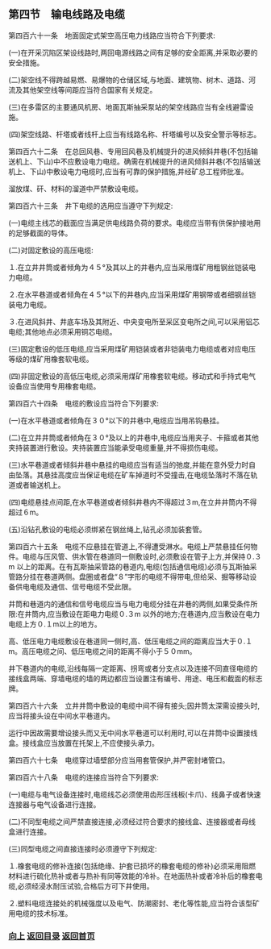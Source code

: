 ## 第四节　输电线路及电缆

第四百六十一条　地面固定式架空高压电力线路应当符合下列要求:

(一)在开采沉陷区架设线路时,两回电源线路之间有足够的安全距离,并采取必要的安全措施。

(二)架空线不得跨越易燃、易爆物的仓储区域,与地面、建筑物、树木、道路、河流及其他架空线等间距应当符合国家有关规定。

(三)在多雷区的主要通风机房、地面瓦斯抽采泵站的架空线路应当有全线避雷设施。

(四)架空线路、杆塔或者线杆上应当有线路名称、杆塔编号以及安全警示等标志。

第四百六十二条　在总回风巷、专用回风巷及机械提升的进风倾斜井巷(不包括输送机上、下山)中不应敷设电力电缆。确需在机械提升的进风倾斜井巷(不包括输送机上、下山)中敷设电力电缆时,应当有可靠的保护措施,并经矿总工程师批准。

溜放煤、矸、材料的溜道中严禁敷设电缆。

第四百六十三条　井下电缆的选用应当遵守下列规定:

(一)电缆主线芯的截面应当满足供电线路负荷的要求。电缆应当带有供保护接地用的足够截面的导体。

(二)对固定敷设的高压电缆:

１.在立井井筒或者倾角为４５°及其以上的井巷内,应当采用煤矿用粗钢丝铠装电力电缆。

２.在水平巷道或者倾角在４５°以下的井巷内,应当采用煤矿用钢带或者细钢丝铠装电力电缆。

３.在进风斜井、井底车场及其附近、中央变电所至采区变电所之间,可以采用铝芯电缆;其他地点必须采用铜芯电缆。

(三)固定敷设的低压电缆,应当采用煤矿用铠装或者非铠装电力电缆或者对应电压等级的煤矿用橡套软电缆。

(四)非固定敷设的高低压电缆,必须采用煤矿用橡套软电缆。移动式和手持式电气设备应当使用专用橡套电缆。

第四百六十四条　电缆的敷设应当符合下列要求:

(一)在水平巷道或者倾角在３０°以下的井巷中,电缆应当用吊钩悬挂。

(二)在立井井筒或者倾角在３０°及以上的井巷中,电缆应当用夹子、卡箍或者其他夹持装置进行敷设。夹持装置应当能承受电缆重量,并不得损伤电缆。

(三)水平巷道或者倾斜井巷中悬挂的电缆应当有适当的弛度,并能在意外受力时自由坠落。其悬挂高度应当保证电缆在矿车掉道时不受撞击,在电缆坠落时不落在轨道或者输送机上。

(四)电缆悬挂点间距,在水平巷道或者倾斜井巷内不得超过３m,在立井井筒内不得超过６m。

(五)沿钻孔敷设的电缆必须绑紧在钢丝绳上,钻孔必须加装套管。

第四百六十五条　电缆不应悬挂在管道上,不得遭受淋水。电缆上严禁悬挂任何物件。电缆与压风管、供水管在巷道同一侧敷设时,必须敷设在管子上方,并保持０.３m 以上的距离。在有瓦斯抽采管路的巷道内,电缆(包括通信电缆)必须与瓦斯抽采管路分挂在巷道两侧。盘圈或者盘“８”字形的电缆不得带电,但给采、掘等移动设备供电电缆及通信、信号电缆不受此限。

井筒和巷道内的通信和信号电缆应当与电力电缆分挂在井巷的两侧,如果受条件所限:在井筒内,应当敷设在距电力电缆０.３m 以外的地方;在巷道内,应当敷设在电力电缆上方０.１m以上的地方。

高、低压电力电缆敷设在巷道同一侧时,高、低压电缆之间的距离应当大于０.１m。高压电缆之间、低压电缆之间的距离不得小于５０mm。

井下巷道内的电缆,沿线每隔一定距离、拐弯或者分支点以及连接不同直径电缆的接线盒两端、穿墙电缆的墙的两边都应当设置注有编号、用途、电压和截面的标志牌。

第四百六十六条　立井井筒中敷设的电缆中间不得有接头;因井筒太深需设接头时,应当将接头设在中间水平巷道内。

运行中因故需要增设接头而又无中间水平巷道可以利用时,可以在井筒中设置接线盒。接线盒应当放置在托架上,不应使接头承力。

第四百六十七条　电缆穿过墙壁部分应当用套管保护,并严密封堵管口。

第四百六十八条　电缆的连接应当符合下列要求:

(一)电缆与电气设备连接时,电缆线芯必须使用齿形压线板(卡爪)、线鼻子或者快速连接器与电气设备进行连接。

(二)不同型电缆之间严禁直接连接,必须经过符合要求的接线盒、连接器或者母线盒进行连接。

(三)同型电缆之间直接连接时必须遵守下列规定:

１.橡套电缆的修补连接(包括绝缘、护套已损坏的橡套电缆的修补)必须采用阻燃材料进行硫化热补或者与热补有同等效能的冷补。在地面热补或者冷补后的橡套电缆,必须经浸水耐压试验,合格后方可下井使用。

２.塑料电缆连接处的机械强度以及电气、防潮密封、老化等性能,应当符合该型矿用电缆的技术标准。

### [向上](#第四节输电线路及电缆)   [返回目录](https://learning.iiiid.com/docs/煤矿安全规程#第十章电气)   [返回首页](https://learning.iiiid.com/)
